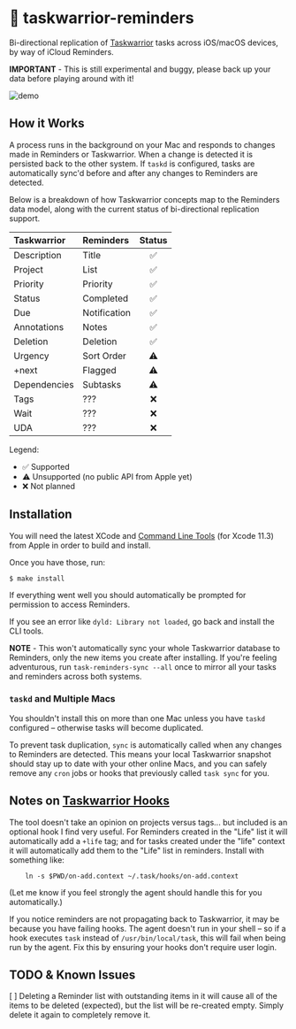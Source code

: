 # 🔔 taskwarrior-reminders

Bi-directional replication of [Taskwarrior](http://taskwarrior.org) tasks
across iOS/macOS devices, by way of iCloud Reminders.

**IMPORTANT** - This is still experimental and buggy, please back up your data
before playing around with it!

![demo](https://s5.gifyu.com/images/demo-gif.gif "Demo")

## How it Works

A process runs in the background on your Mac and responds to changes made in
Reminders or Taskwarrior. When a change is detected it is persisted back to the
other system. If `taskd` is configured, tasks are automatically sync'd before
and after any changes to Reminders are detected.

Below is a breakdown of how Taskwarrior concepts map to the Reminders data
model, along with the current status of bi-directional replication support.

| Taskwarrior     | Reminders    |Status|
|:----------------|:-------------|:----:|
| Description     | Title        |  ✅  |
| Project         | List         |  ✅  |
| Priority        | Priority     |  ✅  |
| Status          | Completed    |  ✅  |
| Due             | Notification |  ✅  |
| Annotations     | Notes        |  ✅  |
| Deletion        | Deletion     |  ✅  |
| Urgency         | Sort Order   |  ⚠️   |
| +next           | Flagged      |  ⚠️   |
| Dependencies    | Subtasks     |  ⚠️   |
| Tags            | ???          |  ❌  |
| Wait            | ???          |  ❌  |
| UDA             | ???          |  ❌  |

Legend:
* ✅ Supported
* ⚠️ Unsupported (no public API from Apple yet)
* ❌ Not planned

## Installation

You will need the latest XCode and [Command Line Tools] (for Xcode 11.3) from
Apple in order to build and install.

Once you have those, run:

```
$ make install
```

If everything went well you should automatically be prompted for permission to
access Reminders.

If you see an error like `dyld: Library not loaded`, go back and install the
CLI tools.

**NOTE** - This won't automatically sync your whole Taskwarrior database to
Reminders, only the new items you create after installing. If you're feeling
adventurous, run `task-reminders-sync --all` once to mirror all your tasks and
reminders across both systems.

### `taskd` and Multiple Macs

You shouldn't install this on more than one Mac unless you have `taskd`
configured – otherwise tasks will become duplicated.

To prevent task duplication, `sync` is automatically called when any changes to
Reminders are detected. This means your local Taskwarrior snapshot should
stay up to date with your other online Macs, and you can safely remove any
`cron` jobs or hooks that previously called `task sync` for you.

## Notes on [Taskwarrior Hooks]

The tool doesn't take an opinion on projects versus tags... but included is an
optional hook I find very useful. For Reminders created in the "Life" list it
will automatically add a `+life` tag; and for tasks created under the "life"
context it will automatically add them to the "Life" list in reminders.
Install with something like:

```
    ln -s $PWD/on-add.context ~/.task/hooks/on-add.context
```

(Let me know if you feel strongly the agent should handle this for you
automatically.)

If you notice reminders are not propagating back to Taskwarrior, it may be
because you have failing hooks. The agent doesn't run in your shell – so if a
hook executes `task` instead of `/usr/bin/local/task`, this will fail when
being run by the agent. Fix this by ensuring your hooks don't require user
login.

## TODO & Known Issues
[ ] Deleting a Reminder list with outstanding items in it will cause all of
    the items to be deleted (expected), but the list will be re-created empty.
    Simply delete it again to completely remove it.

[Command Line Tools]: https://developer.apple.com/download/more/?=command%20line%20tools
[Taskwarrior Hooks]: https://taskwarrior.org/docs/hooks_guide.html
